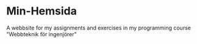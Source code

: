 # Min-Hemsida
A webbsite for my assignments and exercises in my programming course "Webbteknik för ingenjörer"
